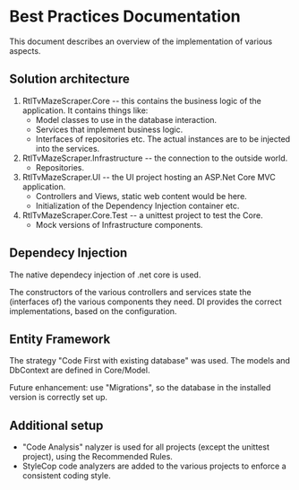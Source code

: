 # Best Practices Documentation

This document describes an overview of the implementation of various aspects.

## Solution architecture

1. RtlTvMazeScraper.Core -- this contains the business logic of the application. It contains things like:
    * Model classes to use in the database interaction.
    * Services that implement business logic.
    * Interfaces of repositories etc. The actual instances are to be injected into the services.
2. RtlTvMazeScraper.Infrastructure -- the connection to the outside world.
    * Repositories.
3. RtlTvMazeScraper.UI -- the UI project hosting an ASP.Net Core MVC application.
    * Controllers and Views, static web content would be here.
    * Initialization of the Dependency Injection container etc.
4. RtlTvMazeScraper.Core.Test -- a unittest project to test the Core.
    * Mock versions of Infrastructure components.


## Dependecy Injection

The native dependecy injection of .net core is used.

The constructors of the various controllers and services state the (interfaces of) the various components they need. DI provides the correct implementations, based on the configuration.

## Entity Framework

The strategy "Code First with existing database" was used. The models and DbContext are defined in Core/Model.

Future enhancement: use "Migrations", so the database in the installed version is correctly set up.

## Additional setup

* "Code Analysis" nalyzer is used for all projects (except the unittest project), using the Recommended Rules.
* StyleCop code analyzers are added to the various projects to enforce a consistent coding style.
 